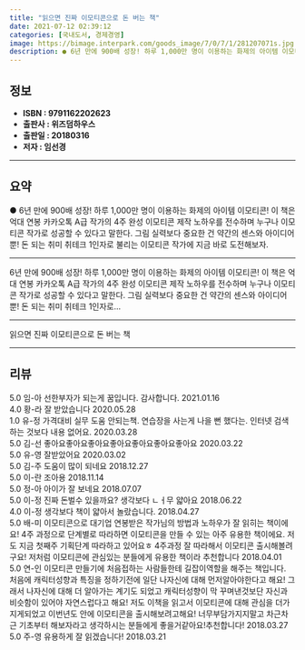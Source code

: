 ```yaml
---
title: "읽으면 진짜 이모티콘으로 돈 버는 책"
date: 2021-07-12 02:39:12
categories: [국내도서, 경제경영]
image: https://bimage.interpark.com/goods_image/7/0/7/1/281207071s.jpg
description: ● 6년 만에 900배 성장! 하루 1,000만 명이 이용하는 화제의 아이템 이모티콘! 이 책은 억대 연봉 카카오톡 A급 작가의 4주 완성 이모티콘 제작 노하우를 전수하며 누구나 이모티콘 작가로 성공할 수 있다고 말한다. 그림 실력보다 중요한 건 약간의 센스와 아이디어뿐! 돈 되는 취
---
```


## **정보**

- **ISBN : 9791162202623**
- **출판사 : 위즈덤하우스**
- **출판일 : 20180316**
- **저자 : 임선경**

------



## **요약**

●  6년 만에 900배 성장! 하루 1,000만 명이 이용하는 화제의 아이템 이모티콘! 이 책은 억대 연봉 카카오톡 A급 작가의 4주 완성 이모티콘 제작 노하우를 전수하며 누구나 이모티콘 작가로 성공할 수 있다고 말한다. 그림 실력보다 중요한 건 약간의 센스와 아이디어뿐! 돈 되는 취미 취테크 1인자로 불리는 이모티콘 작가에 지금 바로 도전해보자.

------

6년 만에 900배 성장! 하루 1,000만 명이 이용하는 화제의 아이템 이모티콘! 이 책은 억대 연봉 카카오톡 A급 작가의 4주 완성 이모티콘 제작 노하우를 전수하며 누구나 이모티콘 작가로 성공할 수 있다고 말한다. 그림 실력보다 중요한 건 약간의 센스와 아이디어뿐! 돈 되는 취미 취테크 1인자로... 

------


읽으면 진짜 이모티콘으로 돈 버는 책 

------


## **리뷰** 

5.0 임-아 선한부자가 되는게 꿈입니다. 감사합니다.  2021.01.16 <br/>4.0 황-라 잘 받았습니다  2020.05.28 <br/>1.0 유-정 가격대비 실무 도움 안되는책. 연습장을 사는게 나을 뻔 했다는. 인터넷 검색하는 것보다 내용 없어요. 2020.03.28 <br/>5.0 김-선 좋아요좋아요좋아요좋아요좋아요좋아요좋아요 2020.03.22 <br/>5.0 유-영 잘받았어요 2020.03.02 <br/>5.0 김-주 도움이 많이 되네요 2018.12.27 <br/>5.0 이-란 조아용 2018.11.14 <br/>5.0 정-아 아이가 잘 보네요 2018.07.07 <br/>5.0 이-정 진짜 돈벌수 있을까요? 생각보다 ㄴㅓ무 얇아요 2018.06.22 <br/>4.0 이-정 생각보다 책이 얇아서 놀랐습니다. 2018.04.27 <br/>5.0 배-미 이모티콘으로 대기업 연봉받은 작가님의 방법과 노하우가 잘 읽히는 책이에요! 4주 과정으로 단계별로 따라하면 이모티콘을 만들 수 있는 아주 유용한 책이에요. 저도 지금 첫째주 기획단계 따라하고 있어요ㅎ 4주과정 잘 따라해서 이모티콘 출시해볼려구요! 저처럼 이모티콘에 관심있는 분들에게 유용한 책이라 추천합니다  2018.04.01 <br/>5.0 연-인 이모티콘 만들기에 처음접하는 사람들한테 길잡이역할을 해주는 책입니다. 처음에 캐릭터성향과 특징을 정하기전에 일단 나자신에 대해 먼저알아야한다고 해요! 그래서 나자신에 대해 더 알아가는 계기도 되었고 캐릭터성향이 막 꾸며낸것보단 자신과 비슷함이 있어야 자연스럽다고 해요! 저도 이책을 읽고서 이모티콘에 대해 관심을 더가지게되었고 이번년도 안에 이모티콘을 출시해보려고해요! 너무부담가지지말고 차근차근 기초부터 해보자라고 생각하시는 분들에게 좋을거같아요!추천합니다! 2018.03.27 <br/>5.0 주-영 유용하게 잘 읽겠습니다! 2018.03.21 <br/>